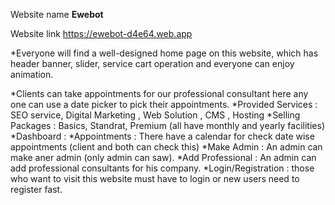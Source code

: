 
Website name **Ewebot**


Website link https://ewebot-d4e64.web.app

*Everyone will find a well-designed home page on this website, which has header banner, slider, service cart operation and everyone can enjoy animation.

*Clients can take appointments for our professional consultant here any one can use a date picker to pick their appointments.
*Provided Services : SEO service, Digital Marketing , Web Solution , CMS , Hosting
*Selling Packages : Basics, Standrat, Premium (all have monthly and yearly facilities)
*Dashboard :
*Appointments : There have a calendar for check date wise appointments (client and both can check this)
*Make Admin : An admin can make aner admin (only admin can saw).
*Add Professional : An admin can add professional consultants for his company.
*Login/Registration : those who want to visit this website must have to login or new users need to register fast. 
